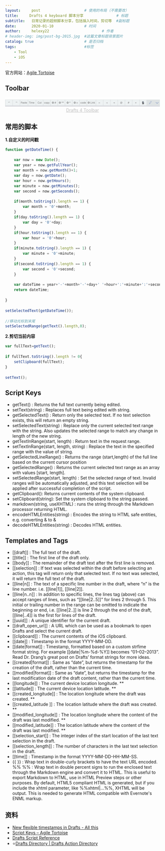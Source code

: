 ```yaml
---
layout:     post   				    # 使用的布局（不需要改）
title:     Drafts 4 keyboard 脚本分享				# 标题 
subtitle:   日常记录的超频脚本分享，包括插入时间，剪切等  #副标题
date:       2020-01-10 				# 时间
author:     helexy22 						# 作者
# header-img: img/post-bg-2015.jpg  #这篇文章标题背景图片
catalog: true 						# 是否归档
tags:								#标签
    - Tool
    - iOS
---
```


官方网站：[Agile Tortoise](https://agiletortoise.zendesk.com/hc/en-us)

## Toolbar

<img src="https://raw.githubusercontent.com/helexy22/images/master/2020/Drafts%204%20keyBoard.jpg"/>

<center style="color:#C0C0C0;text-decoration:underline">Drafts 4 Toolbar</center>

## 常用的脚本

**1.自定义的时间戳**

```JavaScript
function getDateTime() {

    var now = new Date(); 
    var year = now.getFullYear();
    var month = now.getMonth()+1; 
    var day = now.getDate();
    var hour = now.getHours();
    var minute = now.getMinutes();
    var second = now.getSeconds(); 

    if(month.toString().length == 1) {
        var month = '0'+month;
    }
    if(day.toString().length == 1) {
        var day = '0'+day;
    } 
    if(hour.toString().length == 1) {
        var hour = '0'+hour;
    }
    if(minute.toString().length == 1) {
        var minute = '0'+minute;
    }
    if(second.toString().length == 1) {
        var second = '0'+second;
    } 

    var dateTime = year+'-'+month+'-'+day+' '+hour+':'+minute+':'+second; 
    return dateTime;

}

setSelectedText(getDateTime());

//移动光标到末尾
setSelectedRange(getText().length,0);

```

**2.剪切当前内容**

```javascript
var fullText=getText();

if fullText.toString().length != 0{
    setClipboard(fullText);
}

setText();
```



## Script Keys

- getText() : Returns the full text currently being edited.
- setText(string) : Replaces full text being edited with string.
- getSelectedText() : Return only the selected text. If no text selection exists, this will return an empty string.
- setSelectedText(string) : Replace only the current selected text range with the string. Also updates the selected range to match any change in length of the new string.
- getTextInRange(start, length) : Return text in the request range.
- setTextInRange(start, length, string) : Replace the text in the specified range with the value of string.
- getSelectedLineRange() : Returns the range (start,length) of the full line based on the current cursor position
- getSelectedRange() : Returns the current selected text range as an array with values [start, length].
- setSelectedRange(start, length) : Set the selected range of text. Invalid ranges will be automatically adjusted, and this text selection will be applied after successful completion of the script. 
- getClipboard(): Returns current contents of the system clipboard.
- setClipboard(string): Set the system clipboard to the string passed.
- markdown(string, useXHTML) : runs the string through the Markdown processor returning HTML.
- encodeHTMLEntities(string) : Encodes the string to HTML safe entities, e.g. converting & to &amp;
- decodeHTMLEntities(string) : Decodes HTML entities.

## Templates and Tags

- [[draft]] : The full text of the draft.
- [[title]] : The first line of the draft only.
- [[body]] : The remainder of the draft text after the first line is removed.
- [[selection]] : If text was selected within the draft before selecting an action, this tag will return only that selected text. If no text was selected, it will return the full text of the draft.
- [[line|n]] : The text of a specific line number in the draft, where “n” is the line number. i.e. [[line|1]], [[line|2]].
- [[line|n..n]] : In addition to specific lines, the lines tag (above) can accept ranges of lines, such as “[[line|2..5]]” for lines 2 through 5. This initial or trailing number in the range can be omitted to indicate the beginning or end, i.e. [[line|2..]] is line 2 through the end of the draft, [[line|..4]] is the first for lines of the draft.
- [[uuid]] : A unique identifier for the current draft.
- [[draft_open_url]] : A URL which can be used as a bookmark to open Drafts and select the current draft.
- [[clipboard]] : The current contents of the iOS clipboard.
- [[date]] : Timestamp in the format YYYY-MM-DD.
- [[date|format]] : Timestamp, formatted based on a custom strfime format string. For example [[date|%m-%d-%Y]] becomes “01–02–2013”. Read Dr. Drang’s great post on Drafts’ format strings for more ideas.
- [[created|format]] : Same as “date”, but returns the timestamp for the creation of the draft, rather than the current time.
- [[modified|format]] : Same as “date”, but returns the timestamp for the last modification date of the draft content, rather than the current time.
- [[longitude]] : The current device location longitude. **
- [[latitude]] : The current device location latitude. **
- [[created_longitude]] : The location longitude where the draft was created. **
- [[created_latitude ]] : The location latitude where the draft was created. **
- [[modified_longitude]] : The location longitude where the content of the draft was last modified. **
- [[modified_latitude]] : The location latitude where the content of the draft was last modified. **
- [[selection_start]] : The integer index of the start location of the last text selection in the draft.
- [[selection_length]] : The number of characters in the last text selection in the draft.
- [[time]] : Timestamp in the format YYYY-MM-DD-HH-MM-SS.
- {{ }} : Wrap text in double-curly brackets to have the text URL encoded.
%% %% : Wrap text in double percent signs to run the enclosed text through the Markdown engine and convert it to HTML.  This is useful to export Markdown to HTML, use in HTML Preview steps or other purposes.  By default, HTML5 compliant HTML is generated, but if you include the xhtml parameter, like %%xhtml|...%%, XHTML will be output.  This is needed to generate HTML compatible with Evernote's ENML markup.


## 资料

- [New flexible timestamps in Drafts - All this](http://www.leancrew.com/all-this/2013/02/new-flexible-timestamps-in-drafts/)
- [Script Keys – Agile Tortoise](https://agiletortoise.zendesk.com/hc/en-us/articles/202465564-Script-Keys)
- [Drafts Script Reference](https://scripting.getdrafts.com/)
- ⭐[Drafts Directory | Drafts Action Directory](https://actions.getdrafts.com/)

